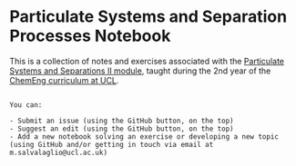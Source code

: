 # Particulate Systems and Separation Processes Notebook
 
This is a collection of notes and exercises associated with the [Particulate Systems and Separations II module](https://moodle.ucl.ac.uk/course/view.php?id=1191), taught during the 2nd year of the [ChemEng curriculum at UCL](https://www.ucl.ac.uk/chemical-engineering/). 


```{admonition} Contribute to evolve these notes!

You can: 

- Submit an issue (using the GitHub button, on the top)
- Suggest an edit (using the GitHub button, on the top)
- Add a new notebook solving an exercise or developing a new topic (using GitHub and/or getting in touch via email at m.salvalaglio@ucl.ac.uk)


```
